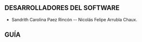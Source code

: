 ## DESARROLLADORES DEL SOFTWARE

- Sandrith Carolina Paez Rincón -- Nicolás Felipe Arrubla Chaux.

## GUÍA